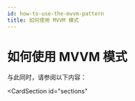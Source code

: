 ```yaml
---
id: how-to-use-the-mvvm-pattern
title: 如何使用 MVVM 模式
---
```



# 如何使用 MVVM 模式

<HelpNeeded/> 

与此同时，请参阅以下内容：


<CardSection
id="sections"
>
<Card
title="MVVM 模式"
to="/docs/concepts/the-mvvm-pattern/"
description="对 MVVM 模式的介绍"
/>
<Card
title="如何使用 INotifyPropertyChanged"
to="/docs/guides/data-binding/inotifypropertychanged"
description="查看 MVVM 当中最重要的接口"
/>

</CardSection>